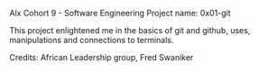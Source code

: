 Alx Cohort 9 - Software Engineering
Project name: 0x01-git

This project enlightened me in the basics of git and github, uses, manipulations
and connections to terminals.

Credits: African Leadership group, Fred Swaniker
